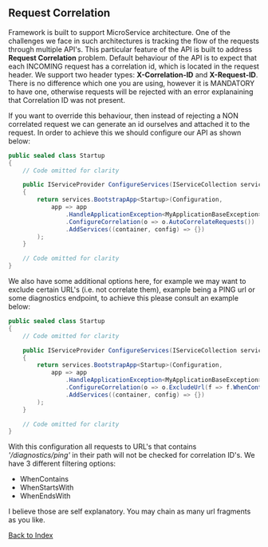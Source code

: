 ## Request Correlation

Framework is built to support MicroService architecture. One of the challenges we face in such architectures is tracking the flow of the requests through multiple API's. This particular feature of the API is built to address **Request Correlation** problem. Default behaviour of the API is to expect that each INCOMING request has a correlation id, which is located in the request header. We support two header types: **X-Correlation-ID** and **X-Request-ID**. There is no difference which one you are using, however it is MANDATORY to have one, otherwise requests will be rejected with an error explanaining that Correlation ID was not present.

If you want to override this behaviour, then instead of rejecting a NON correlated request we can generate an id ourselves and attached it to the request. In order to achieve this we should configure our API as shown below:

```csharp
public sealed class Startup
{
    // Code omitted for clarity

    public IServiceProvider ConfigureServices(IServiceCollection services)
    {
        return services.BootstrapApp<Startup>(Configuration,
            app => app
                .HandleApplicationException<MyApplicationBaseException>()
                .ConfigureCorrelation(o => o.AutoCorrelateRequests())
                .AddServices((container, config) => {})
        );
    }

    // Code omitted for clarity
}
```

We also have some additional options here, for example we may want to exclude certain URL's (i.e. not correlate them), example being a PING url or some diagnostics endpoint, to achieve this please consult an example below:

```csharp
public sealed class Startup
{
    // Code omitted for clarity

    public IServiceProvider ConfigureServices(IServiceCollection services)
    {
        return services.BootstrapApp<Startup>(Configuration,
            app => app
                .HandleApplicationException<MyApplicationBaseException>()
                .ConfigureCorrelation(o => o.ExcludeUrl(f => f.WhenContains("/diagnostics/ping")))
                .AddServices((container, config) => {})
        );
    }

    // Code omitted for clarity
}
```

With this configuration all requests to URL's that contains *'/diagnostics/ping'* in their path will not be checked for correlation ID's. We have 3 different filtering options:

* WhenContains
* WhenStartsWith
* WhenEndsWith

I believe those are self explanatory. You may chain as many url fragments as you like.

[Back to Index](https://github.com/icgam/ICG.DotNetCore.Framework)